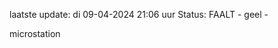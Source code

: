 laatste update: 
di 09-04-2024 21:06   uur 
Status: FAALT - geel - 
<div class="service Y">microstation</div>